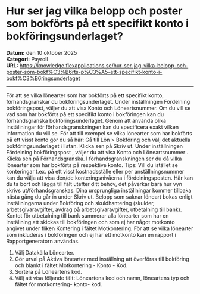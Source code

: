 # Hur ser jag vilka belopp och poster som bokförts på ett specifikt konto i bokföringsunderlaget?

**Datum:** den 10 oktober 2025  
**Kategori:** Payroll  
**URL:** https://knowledge.flexapplications.se/hur-ser-jag-vilka-belopp-och-poster-som-bokf%C3%B6rts-p%C3%A5-ett-specifikt-konto-i-bokf%C3%B6ringsunderlaget

---

För att se vilka lönearter som har bokförts på ett specifikt konto, förhandsgranskar du bokföringsunderlaget. Under inställningen Fördelning bokföringspost, väljer du att visa Konto och Löneartsnummer.
Om du vill se vad som har bokförts på ett specifikt konto i bokföringen kan du förhandsgranska bokföringsunderlaget.
Genom att använda olika inställningar för förhandsgranskningen kan du specificera exakt vilken information du vill se.
För att till exempel se vilka lönearter som har bokförts på ett visst konto gör du så här:
Gå till
Lön > Bokföring
och välj det aktuella bokföringsunderlaget i listan. Klicka sen på Skriv ut.
Under inställningen
Fördelning bokföringspost
, väljer du att visa
Konto och Löneartsnummer
. Klicka sen på Förhandsgranska.
I förhandsgranskningen ser du då vilka lönearter som har bokförts på respektive konto.
Tips: Vill du istället se konteringar t.ex. på ett visst kostnadsställe eller per anställningsnummer kan du välja att visa den/de konteringsnivåerna i fördelningsposten. Här kan du ta bort och lägga till fält utefter ditt behov, det påverkar bara hur vyn skrivs ut/förhandsgranskas. Dina ursprungliga inställningar kommer tillbaka nästa gång du går in under Skriv ut.
Belopp som saknar löneart bokas enligt inställningarna under
Bokföring och skuldhantering
(skulder, arbetsgivaravgifter, avdrag på arbetsgivaravgifter, utbetalning till bank).
Kontot för utbetalning till bank summerar alla lönearter som har en inställning att skickas till bokföringen och som ej har något motkonto angivet under fliken Kontering i fältet Motkontering.
För att se vilka lönearter som inkluderas i bokföringen och ej har ett motkonto kan en rapport i Rapportgeneratorn användas.
1. Välj Datakälla Lönearter.
2. Gör urval på Aktiva lönearter med inställning att överföras till bokföring och blankt i fältet Motkontering - Konto - Kod.
3. Sortera på Löneartens kod.
4. Välj att visa följande fält: Löneartens kod och namn, löneartens typ och fältet för motkontering- konto- kod.
